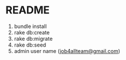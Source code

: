# README

1.	bundle install
2.	rake db:create
3.	rake db:migrate 
4.	rake db:seed
5.	admin user name (job4allteam@gmail.com)
	

